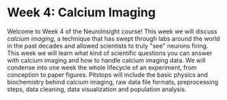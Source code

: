 # Week 4: Calcium Imaging
Welcome to Week 4 of the NeuroInsight course! This week we will discuss *calcium imaging*, a technique that has swept through labs around the world in the past decades and allowed scientists to truly "see" neurons firing.
<br>
This week we will learn what kind of scientific questions you can answer with calcium imaging and how to handle calcium imaging data. We will condense into one week the whole lifecycle of an experiment, from conception to paper figures. Pitstops will include the basic physics and biochemistry behind calcium imaging, raw data file formats, preprocessing steps, data cleaning, data visualization and population analysis.
<br>
